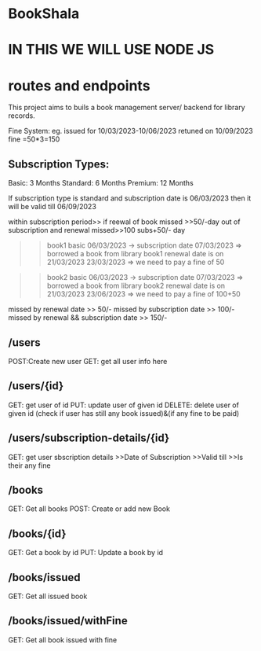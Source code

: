 # BookShala
# IN THIS WE WILL USE NODE JS

# routes and endpoints

This project aims to buils a book management server/ backend for library records.


Fine System:
eg. issued for 10/03/2023-10/06/2023
retuned on 10/09/2023
fine =50*3=150

## Subscription Types:

Basic: 3 Months
Standard: 6 Months
Premium: 12 Months

If subscription type is standard and subscription date is 06/03/2023
then it will be valid till 06/09/2023

within subscription period>> if reewal of book missed >>50/-day
out of subscription and renewal missed>>100 subs+50/- day

>> book1
>> basic
>> 06/03/2023 -> subscription date
>> 07/03/2023 => borrowed a book from library
>> book1 renewal date is on 21/03/2023
>> 23/03/2023 => we need to pay a fine of 50

>> book2
>> basic
>> 06/03/2023 -> subscription date
>> 07/03/2023 => borrowed a book from library
>> book2 renewal date is on 21/03/2023
>> 23/06/2023 => we need to pay a fine of 100+50

missed by renewal date >> 50/-
missed by subscription date >> 100/-
missed by renewal && subscription date >> 150/-


## /users
POST:Create new user
GET: get all user info here

## /users/{id}

GET: get user of id
PUT: update user of given id
DELETE: delete user of given id (check if user has still any book issued)&(if any fine to be paid)

## /users/subscription-details/{id}
GET: get user sbscription details
     >>Date of Subscription
     >>Valid till
     >>Is their any fine

## /books
GET: Get all books
POST: Create or add new Book

## /books/{id}
GET: Get a book by id 
PUT: Update a book by id

## /books/issued
GET: Get all issued book

## /books/issued/withFine
GET: Get all book issued with fine